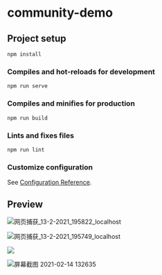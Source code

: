 # community-demo

## Project setup
```
npm install
```

### Compiles and hot-reloads for development
```
npm run serve
```

### Compiles and minifies for production
```
npm run build
```

### Lints and fixes files
```
npm run lint
```

### Customize configuration
See [Configuration Reference](https://cli.vuejs.org/config/).

## Preview

![网页捕获_13-2-2021_195822_localhost](https://gitee.com/hanmengnan/images-of-notes/raw/master/notes/%E7%BD%91%E9%A1%B5%E6%8D%95%E8%8E%B7_13-2-2021_195822_localhost.jpeg)

![网页捕获_13-2-2021_195749_localhost](https://gitee.com/hanmengnan/images-of-notes/raw/master/notes/%E7%BD%91%E9%A1%B5%E6%8D%95%E8%8E%B7_13-2-2021_195749_localhost.jpeg)

![](https://gitee.com/hanmengnan/images-of-notes/raw/master/notes/%E7%BD%91%E9%A1%B5%E6%8D%95%E8%8E%B7_13-2-2021_195847_localhost.jpeg)

![屏幕截图 2021-02-14 132635](https://gitee.com/hanmengnan/images-of-notes/raw/master/notes/%E5%B1%8F%E5%B9%95%E6%88%AA%E5%9B%BE%202021-02-14%20132635.png)
